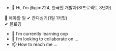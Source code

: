- 👋 Hi, I’m @gim224, 한국인 개발자(SI프로젝트 3년차)  
  
📌 해야할 일
 ✔ 잔디심기(1일 1커밋)  
 ✔ 블로깅  
   
- 🌱 I’m currently learning oop
- 💞️ I’m looking to collaborate on ...
- 📫 How to reach me ...

<!---
gim224/gim224 is a ✨ special ✨ repository because its `README.md` (this file) appears on your GitHub profile.
You can click the Preview link to take a look at your changes.
--->
